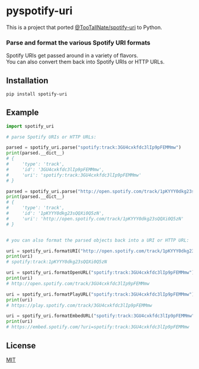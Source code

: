 pyspotify-uri
=============
This is a project that ported [@TooTallNate/spotify-uri](https://github.com/TooTallNate/spotify-uri) to Python.

### Parse and format the various Spotify URI formats
Spotify URIs get passed around in a variety of flavors.     
You can also convert them back into Spotify URIs or HTTP URLs.


Installation
------------
```bash
pip install spotify-uri
```

Example
-------
```python
import spotify_uri

# parse Spotify URIs or HTTP URLs:

parsed = spotify_uri.parse("spotify:track:3GU4cxkfdc3lIp9pFEMMmw")
print(parsed.__dict__)
# {
#     'type': 'track', 
#     'id': '3GU4cxkfdc3lIp9pFEMMmw', 
#     'uri': 'spotify:track:3GU4cxkfdc3lIp9pFEMMmw'
# }

parsed = spotify_uri.parse("http://open.spotify.com/track/1pKYYY0dkg23sQQXi0Q5zN")
print(parsed.__dict__)
# {
#     'type': 'track', 
#     'id': '1pKYYY0dkg23sQQXi0Q5zN', 
#     'uri': 'http://open.spotify.com/track/1pKYYY0dkg23sQQXi0Q5zN'
# }


# you can also format the parsed objects back into a URI or HTTP URL:

uri = spotify_uri.formatURI("http://open.spotify.com/track/1pKYYY0dkg23sQQXi0Q5zN")
print(uri)
# spotify:track:1pKYYY0dkg23sQQXi0Q5zN

uri = spotify_uri.formatOpenURL("spotify:track:3GU4cxkfdc3lIp9pFEMMmw")
print(uri)
# http://open.spotify.com/track/3GU4cxkfdc3lIp9pFEMMmw

uri = spotify_uri.formatPlayURL("spotify:track:3GU4cxkfdc3lIp9pFEMMmw")
print(uri)
# https://play.spotify.com/track/3GU4cxkfdc3lIp9pFEMMmw

uri = spotify_uri.formatEmbedURL("spotify:track:3GU4cxkfdc3lIp9pFEMMmw")
print(uri)
# https://embed.spotify.com/?uri=spotify:track:3GU4cxkfdc3lIp9pFEMMmw

```

## License
[MIT](LICENSE)

